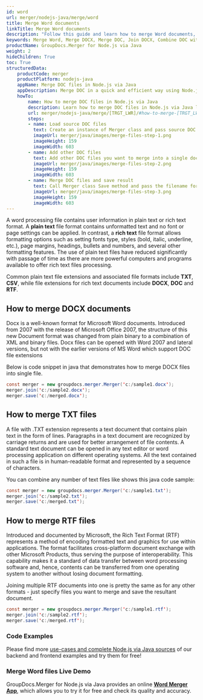 ```yaml
---
id: word
url: merger/nodejs-java/merge/word
title: Merge Word documents
linkTitle: Merge Word documents
description: "Follow this guide and learn how to merge Word documents, combine several DOCX or DOC files into one using GroupDocs.Merger for Node.js via Java."
keywords: Merge Word, Merge DOCX, Merge DOC, Join DOCX, Combine DOC with GroupDocs.Merger for Node.js via Java
productName: GroupDocs.Merger for Node.js via Java
weight: 2
hideChildren: True
toc: True
structuredData:
    productCode: merger
    productPlatform: nodejs-java
    appName: Merge DOC files in Node.js via Java
    appDescription: Merge DOC in a quick and efficient way using Node.js via Java language and GroupDocs.Merger for .NET API, without the use of any third-party software like Microsoft or Open Office.
    howTo:
        name: How to merge DOC files in Node.js via Java 
        description: Learn how to merge DOC files in Node.js via Java language and GroupDocs.Merger for .NET API, without the use of any third-party software like Microsoft or Open Office.
        url: merger/nodejs-java/merge/[TRGT_LWR]/#how-to-merge-[TRGT_LWR]-files-in-java
        steps:
        - name: Load source DOC files 
          text: Create an instance of Merger class and pass source DOC file path as a constructor parameter. You may specify absolute or relative file path as per your requirements. 
          imageUrl: merger/java/images/merge-files-step-1.png
          imageHeight: 159
          imageWidth: 603
        - name: Add other DOC files
          text: Add other DOC files you want to merge into a single document with Join method of Merger class.
          imageUrl: merger/java/images/merge-files-step-2.png
          imageHeight: 159
          imageWidth: 603
        - name: Merge DOC files and save result 
          text: Call Merger class Save method and pass the filename for the resultant DOC file as parameter.
          imageUrl: merger/java/images/merge-files-step-3.png
          imageHeight: 159
          imageWidth: 603
---
```


A word processing file contains user information in plain text or rich text format. A **plain text** file format contains unformatted text and no font or page settings can be applied. In contrast, a **rich text** file format allows formatting options such as setting fonts type, styles (bold, italic, underline, etc.), page margins, headings, bullets and numbers, and several other formatting features. The use of plain text files have reduced significantly with passage of time as there are more powerful computers and programs available to offer rich text files processing.

Common plain text file extensions and associated file formats include **TXT**, **CSV**, while file extensions for rich text documents include **DOCX**, **DOC** and **RTF**.
  
## How to merge DOCX documents

Docx is a well-known format for Microsoft Word documents. Introduced from 2007 with the release of Microsoft Office 2007, the structure of this new Document format was changed from plain binary to a combination of XML and binary files. Docx files can be opened with Word 2007 and lateral versions, but not with the earlier versions of MS Word which support DOC file extensions

Below is code snippet in java that demonstrates how to merge DOCX files into single file.

```java
const merger = new groupdocs.merger.Merger('c:/sample1.docx');
merger.join('c:/sample2.docx');
merger.save('c:/merged.docx');
```

## How to merge TXT files

A file with .TXT extension represents a text document that contains plain text in the form of lines. Paragraphs in a text document are recognized by carriage returns and are used for better arrangement of file contents. A standard text document can be opened in any text editor or word processing application on different operating systems. All the text contained in such a file is in human-readable format and represented by a sequence of characters.

You can combine any number of text files like shows this java code sample:

```java
const merger = new groupdocs.merger.Merger('c:/sample1.txt');
merger.join('c:/sample2.txt');
merger.save('c:/merged.txt');
```

## How to merge RTF files

Introduced and documented by Microsoft, the Rich Text Format (RTF) represents a method of encoding formatted text and graphics for use within applications. The format facilitates cross-platform document exchange with other Microsoft Products, thus serving the purpose of interoperability. This capability makes it a standard of data transfer between word processing software and, hence, contents can be transferred from one operating system to another without losing document formatting.

Joining multiple RTF documents into one is pretty the same as for any other formats - just specify files you want to merge and save the resultant document.

```java
const merger = new groupdocs.merger.Merger('c:/sample1.rtf');
merger.join('c:/sample2.rtf');
merger.save('c:/merged.rtf');
```

### Code Examples

Please find more [use-cases and complete Node.js via Java sources](https://docs.groupdocs.com/merger/nodejs-java/showcases/) of our backend and frontend examples and try them for free!

### Merge Word files Live Demo

GroupDocs.Merger for Node.js via Java provides an online [**Word Merger App**](https://products.groupdocs.app/merger/word), which allows you to try it for free and check its quality and accuracy.